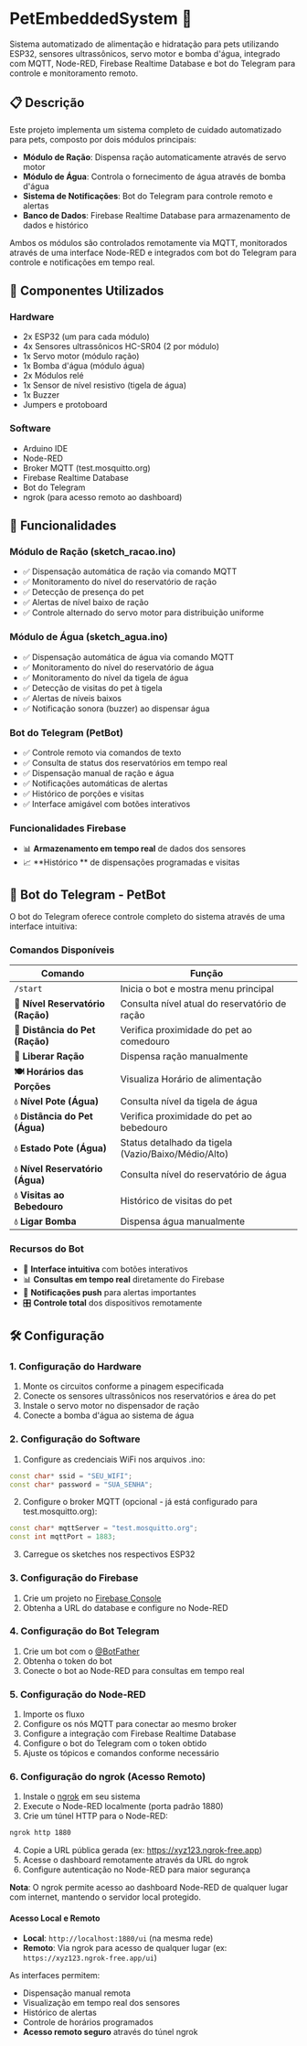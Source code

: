 # PetEmbeddedSystem 🐾

Sistema automatizado de alimentação e hidratação para pets utilizando ESP32, sensores ultrassônicos, servo motor e bomba d'água, integrado com MQTT, Node-RED, Firebase Realtime Database e bot do Telegram para controle e monitoramento remoto.

## 📋 Descrição

Este projeto implementa um sistema completo de cuidado automatizado para pets, composto por dois módulos principais:

- **Módulo de Ração**: Dispensa ração automaticamente através de servo motor
- **Módulo de Água**: Controla o fornecimento de água através de bomba d'água
- **Sistema de Notificações**: Bot do Telegram para controle remoto e alertas
- **Banco de Dados**: Firebase Realtime Database para armazenamento de dados e histórico

Ambos os módulos são controlados remotamente via MQTT, monitorados através de uma interface Node-RED e integrados com bot do Telegram para controle e notificações em tempo real.

## 🔧 Componentes Utilizados

### Hardware
- 2x ESP32 (um para cada módulo)
- 4x Sensores ultrassônicos HC-SR04 (2 por módulo)
- 1x Servo motor (módulo ração)
- 1x Bomba d'água (módulo água)
- 2x Módulos relé
- 1x Sensor de nível resistivo (tigela de água)
- 1x Buzzer
- Jumpers e protoboard

### Software
- Arduino IDE
- Node-RED
- Broker MQTT (test.mosquitto.org)
- Firebase Realtime Database
- Bot do Telegram
- ngrok (para acesso remoto ao dashboard)

## 🚀 Funcionalidades

### Módulo de Ração (sketch_racao.ino)
- ✅ Dispensação automática de ração via comando MQTT
- ✅ Monitoramento do nível do reservatório de ração
- ✅ Detecção de presença do pet
- ✅ Alertas de nível baixo de ração
- ✅ Controle alternado do servo motor para distribuição uniforme

### Módulo de Água (sketch_agua.ino)
- ✅ Dispensação automática de água via comando MQTT
- ✅ Monitoramento do nível do reservatório de água
- ✅ Monitoramento do nível da tigela de água
- ✅ Detecção de visitas do pet à tigela
- ✅ Alertas de níveis baixos
- ✅ Notificação sonora (buzzer) ao dispensar água

### Bot do Telegram (PetBot)
- ✅ Controle remoto via comandos de texto
- ✅ Consulta de status dos reservatórios em tempo real
- ✅ Dispensação manual de ração e água
- ✅ Notificações automáticas de alertas
- ✅ Histórico de porções e visitas
- ✅ Interface amigável com botões interativos

### Funcionalidades Firebase
- 📊 **Armazenamento em tempo real** de dados dos sensores
- 📈 **Histórico ** de dispensações programadas e visitas

## 🤖 Bot do Telegram - PetBot

O bot do Telegram oferece controle completo do sistema através de uma interface intuitiva:

### Comandos Disponíveis
| Comando | Função |
|---------|--------|
| `/start` | Inicia o bot e mostra menu principal |
| **🥘 Nível Reservatório (Ração)** | Consulta nível atual do reservatório de ração |
| **🥘 Distância do Pet (Ração)** | Verifica proximidade do pet ao comedouro |
| **🥘 Liberar Ração** | Dispensa ração manualmente |
| **🍽️ Horários das Porções** | Visualiza Horário de alimentação |
| **💧 Nível Pote (Água)** | Consulta nível da tigela de água |
| **💧 Distância do Pet (Água)** | Verifica proximidade do pet ao bebedouro |
| **💧 Estado Pote (Água)** | Status detalhado da tigela (Vazio/Baixo/Médio/Alto) |
| **💧 Nível Reservatório (Água)** | Consulta nível do reservatório de água |
| **💧 Visitas ao Bebedouro** | Histórico de visitas do pet |
| **💧 Ligar Bomba** | Dispensa água manualmente |

### Recursos do Bot
- 🎯 **Interface intuitiva** com botões interativos
- 📊 **Consultas em tempo real** diretamente do Firebase
- 🔔 **Notificações push** para alertas importantes  
- 🎛️ **Controle total** dos dispositivos remotamente

## 🛠️ Configuração

### 1. Configuração do Hardware
1. Monte os circuitos conforme a pinagem especificada
2. Conecte os sensores ultrassônicos nos reservatórios e área do pet
3. Instale o servo motor no dispensador de ração
4. Conecte a bomba d'água ao sistema de água

### 2. Configuração do Software
1. Configure as credenciais WiFi nos arquivos .ino:
```cpp
const char* ssid = "SEU_WIFI";
const char* password = "SUA_SENHA";
```

2. Configure o broker MQTT (opcional - já está configurado para test.mosquitto.org):
```cpp
const char* mqttServer = "test.mosquitto.org";
const int mqttPort = 1883;
```

3. Carregue os sketches nos respectivos ESP32

### 3. Configuração do Firebase
1. Crie um projeto no [Firebase Console](https://console.firebase.google.com/)
2. Obtenha a URL do database e configure no Node-RED

### 4. Configuração do Bot Telegram
1. Crie um bot com o [@BotFather](https://t.me/BotFather)
2. Obtenha o token do bot
5. Conecte o bot ao Node-RED para consultas em tempo real

### 5. Configuração do Node-RED
1. Importe os fluxo
2. Configure os nós MQTT para conectar ao mesmo broker
3. Configure a integração com Firebase Realtime Database
4. Configure o bot do Telegram com o token obtido
5. Ajuste os tópicos e comandos conforme necessário

### 6. Configuração do ngrok (Acesso Remoto)
1. Instale o [ngrok](https://ngrok.com/) em seu sistema
2. Execute o Node-RED localmente (porta padrão 1880)
3. Crie um túnel HTTP para o Node-RED:
```bash
ngrok http 1880
```
4. Copie a URL pública gerada (ex: https://xyz123.ngrok-free.app)
5. Acesse o dashboard remotamente através da URL do ngrok
6. Configure autenticação no Node-RED para maior segurança

**Nota**: O ngrok permite acesso ao dashboard Node-RED de qualquer lugar com internet, mantendo o servidor local protegido.

#### Acesso Local e Remoto
- **Local**: `http://localhost:1880/ui` (na mesma rede)
- **Remoto**: Via ngrok para acesso de qualquer lugar (ex: `https://xyz123.ngrok-free.app/ui`)

As interfaces permitem:
- Dispensação manual remota
- Visualização em tempo real dos sensores
- Histórico de alertas
- Controle de horários programados
- **Acesso remoto seguro** através do túnel ngrok